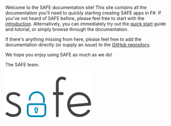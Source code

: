 Welcome to the SAFE documentation site! This site contains all the documentation you'll need to quickly starting creating SAFE apps in F#. If you've not heard of SAFE before, please feel free to start with the [introduction](intro). Alternatively, you can immediately try out the [quick start](quickstart) guide and tutorial, or simply browse through the documentation.

If there's anything missing from here, please feel free to add the documentation directly (or supply an issue) to the [GitHub repository](https://github.com/SAFE-Stack/docs).

We hope you enjoy using SAFE as much as we do!

The SAFE team.

![](img/safe-logo.png)